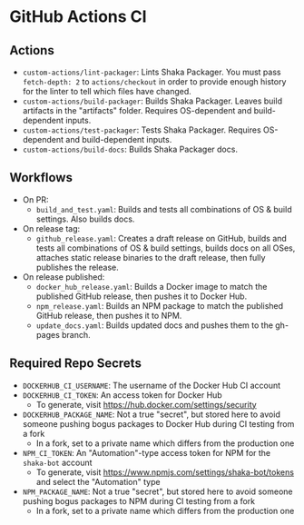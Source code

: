 # GitHub Actions CI

## Actions
 - `custom-actions/lint-packager`:
   Lints Shaka Packager.  You must pass `fetch-depth: 2` to `actions/checkout`
   in order to provide enough history for the linter to tell which files have
   changed.
 - `custom-actions/build-packager`:
   Builds Shaka Packager.  Leaves build artifacts in the "artifacts" folder.
   Requires OS-dependent and build-dependent inputs.
 - `custom-actions/test-packager`:
   Tests Shaka Packager.  Requires OS-dependent and build-dependent inputs.
 - `custom-actions/build-docs`:
   Builds Shaka Packager docs.

## Workflows
 - On PR:
   - `build_and_test.yaml`:
     Builds and tests all combinations of OS & build settings.  Also builds
     docs.
 - On release tag:
   - `github_release.yaml`:
     Creates a draft release on GitHub, builds and tests all combinations of OS
     & build settings, builds docs on all OSes, attaches static release binaries
     to the draft release, then fully publishes the release.
 - On release published:
   - `docker_hub_release.yaml`:
     Builds a Docker image to match the published GitHub release, then pushes it
     to Docker Hub.
   - `npm_release.yaml`:
     Builds an NPM package to match the published GitHub release, then pushes it
     to NPM.
   - `update_docs.yaml`:
     Builds updated docs and pushes them to the gh-pages branch.

## Required Repo Secrets
 - `DOCKERHUB_CI_USERNAME`: The username of the Docker Hub CI account
 - `DOCKERHUB_CI_TOKEN`: An access token for Docker Hub
   - To generate, visit https://hub.docker.com/settings/security
 - `DOCKERHUB_PACKAGE_NAME`: Not a true "secret", but stored here to avoid
   someone pushing bogus packages to Docker Hub during CI testing from a fork
   - In a fork, set to a private name which differs from the production one
 - `NPM_CI_TOKEN`: An "Automation"-type access token for NPM for the `shaka-bot`
   account
   - To generate, visit https://www.npmjs.com/settings/shaka-bot/tokens and
     select the "Automation" type
 - `NPM_PACKAGE_NAME`: Not a true "secret", but stored here to avoid someone
   pushing bogus packages to NPM during CI testing from a fork
   - In a fork, set to a private name which differs from the production one
